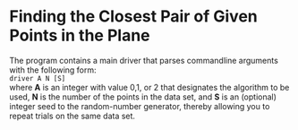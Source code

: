 # Finding the Closest Pair of Given Points in the Plane

The program contains a main driver that parses commandline arguments with the following form: </br>
```driver A N [S]``` </br>
where **A** is an integer with value 0,1, or 2 that designates the algorithm to be used, **N** is the number of the points in the data set, and **S** is an (optional) integer seed to the random-number generator, thereby allowing you to repeat trials on the same data set.
